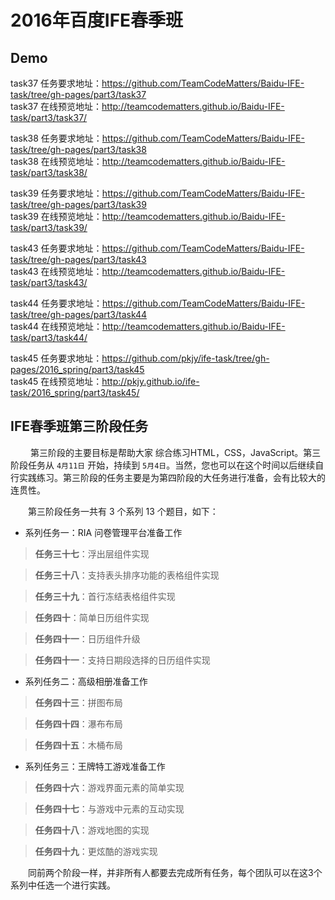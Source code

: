 # 2016年百度IFE春季班
## Demo 
task37 任务要求地址：<https://github.com/TeamCodeMatters/Baidu-IFE-task/tree/gh-pages/part3/task37><br>
task37 在线预览地址：<http://teamcodematters.github.io/Baidu-IFE-task/part3/task37/>

task38 任务要求地址：<https://github.com/TeamCodeMatters/Baidu-IFE-task/tree/gh-pages/part3/task38><br>
task38 在线预览地址：<http://teamcodematters.github.io/Baidu-IFE-task/part3/task38/>

task39 任务要求地址：<https://github.com/TeamCodeMatters/Baidu-IFE-task/tree/gh-pages/part3/task39><br>
task39 在线预览地址：<http://teamcodematters.github.io/Baidu-IFE-task/part3/task39/>

task43 任务要求地址：<https://github.com/TeamCodeMatters/Baidu-IFE-task/tree/gh-pages/part3/task43><br>
task43 在线预览地址：<http://teamcodematters.github.io/Baidu-IFE-task/part3/task43/>

task44 任务要求地址：<https://github.com/TeamCodeMatters/Baidu-IFE-task/tree/gh-pages/part3/task44><br>
task44 在线预览地址：<http://teamcodematters.github.io/Baidu-IFE-task/part3/task44/>

task45 任务要求地址：<https://github.com/pkjy/ife-task/tree/gh-pages/2016_spring/part3/task45><br>
task45 在线预览地址：<http://pkjy.github.io/ife-task/2016_spring/part3/task45/>
## IFE春季班第三阶段任务

　　 第三阶段的主要目标是帮助大家 综合练习HTML，CSS，JavaScript。第三阶段任务从 `4月11日` 开始，持续到 `5月4日`。当然，您也可以在这个时间以后继续自行实践练习。第三阶段的任务主要是为第四阶段的大任务进行准备，会有比较大的连贯性。

　　第三阶段任务一共有 3 个系列 13 个题目，如下：
* 系列任务一：RIA 问卷管理平台准备工作

> **任务三十七**：浮出层组件实现

> **任务三十八**：支持表头排序功能的表格组件实现

> **任务三十九**：首行冻结表格组件实现

> **任务四十**：简单日历组件实现

> **任务四十一**：日历组件升级

> **任务四十一**：支持日期段选择的日历组件实现
　
* 系列任务二：高级相册准备工作

> **任务四十三**：拼图布局

> **任务四十四**：瀑布布局

> **任务四十五**：木桶布局

* 系列任务三：王牌特工游戏准备工作

> **任务四十六**：游戏界面元素的简单实现

> **任务四十七**：与游戏中元素的互动实现

> **任务四十八**：游戏地图的实现

> **任务四十九**：更炫酷的游戏实现


　　同前两个阶段一样，并非所有人都要去完成所有任务，每个团队可以在这3个系列中任选一个进行实践。

